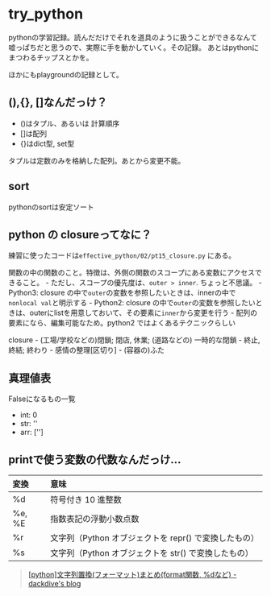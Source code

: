 # try_python

pythonの学習記録。読んだだけでそれを道具のように扱うことができるなんて嘘っぱちだと思うので、実際に手を動かしていく。その記録。
あとはpythonにまつわるチップスとかを。

ほかにもplaygroundの記録として。


## (),{}, []なんだっけ？
 - ()はタプル、あるいは 計算順序
 - []は配列
 - {}はdict型, set型
 
 タプルは定数のみを格納した配列。あとから変更不能。


## sort
pythonのsortは安定ソート


## python の closureってなに？

練習に使ったコードは`effective_python/02/pt15_closure.py` にある。
 
関数の中の関数のこと。特徴は、外側の関数のスコープにある変数にアクセスできること。
    - ただし、スコープの優先度は、`outer > inner`. ちょっと不思議。
    - Python3: closure の中で`outer`の変数を参照したいときは、innerの中で`nonlocal val`と明示する
    - Python2: closure の中で`outer`の変数を参照したいときは、outerにlistを用意しておいて、その要素に`inner`から変更を行う
        - 配列の要素になら、編集可能なため。python2 ではよくあるテクニックらしい
     
closure
    - (工場/学校などの)閉鎖; 閉店, 休業; (道路などの) 一時的な閉鎖
    - 終止,終結; 終わり 
    - 感情の整理[区切り]
    - (容器の)ふた

## 真理値表

Falseになるもの一覧
 - int: 0
 - str: ''
 - arr: ['']


## printで使う変数の代数なんだっけ…

| 変換 | 意味 |
| :------- | :------- |
| %d | 符号付き 10 進整数 |
| %e, %E | 指数表記の浮動小数点数 |
| %r | 文字列（Python オブジェクトを repr() で変換したもの） |
| %s | 文字列（Python オブジェクトを str() で変換したもの）  |

> [[python]文字列置換(フォーマット)まとめ(format関数, %dなど) - dackdive's blog](https://dackdive.hateblo.jp/entry/2014/11/15/001318)
